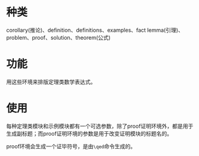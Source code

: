 # 种类

corollary(推论)、definition、definitions、examples、fact
lemma(引理)、problem、proof、solution、theorem(公式)

# 功能

用这些环境来排版定理类数学表达式。

# 使用

每种定理类模块和示例模块都有一个可选参数，除了proof证明环境外，都是用于生成副标题；而proof证明环境的参数是用于改变证明模块的标题名的。

proof环境会生成一个证毕符号，是由`\qed`命令生成的。

